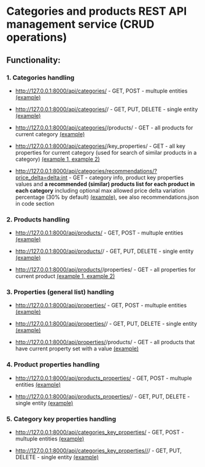 # Categories and products REST API management service (CRUD operations)

## Functionality:

### 1. Categories handling
 - http://127.0.0.1:8000/api/categories/ - GET, POST - multuple entities [(example)](https://www.screencast.com/t/vTUJfE7Ba6ng)
 
 - http://127.0.0.1:8000/api/categories/<id>/ - GET, PUT, DELETE - single entity [(example)](https://www.screencast.com/t/6LH8gorQ)
 
 - http://127.0.0.1:8000/api/categories/<id>/products/ - GET - all products for current category [(example)](https://www.screencast.com/t/xOgGmngX7N)
 
 - http://127.0.0.1:8000/api/categories/<id>/key_properties/ - GET - all key properties for current category (used for search of similar products in a category) [(example 1, ](https://www.screencast.com/t/4iCllrgl7Z) [example 2)](https://www.screencast.com/t/FJwSd2el)
 
 - http://127.0.0.1:8000/api/categories/recommendations/?price_delta=<delta:int> - GET - category info, product key properties values and **a recommended (similar) products list for each product in each category** including optional max allowed price delta variation percentage (30% by default) [(example)](https://www.screencast.com/t/G5E7DynL), 
  see also recommendations.json in code section
  
### 2. Products handling
 - http://127.0.0.1:8000/api/products/ - GET, POST - multuple entities [(example)](https://www.screencast.com/t/XCAseRHDY0N)
 
 - http://127.0.0.1:8000/api/products/<id>/ - GET, PUT, DELETE - single entity [(example)](https://www.screencast.com/t/sgxxtKwrbo1) 
 
 - http://127.0.0.1:8000/api/products/<id>/properties/ - GET - all properties for current product [(example 1, ](https://www.screencast.com/t/uEE6Ig5zR) [example 2)](https://www.screencast.com/t/mlvZDCf9j1)
  
### 3. Properties (general list) handling
 - http://127.0.0.1:8000/api/properties/ - GET, POST - multuple entities [(example)](https://www.screencast.com/t/mzBcfFChgS79)
 
 - http://127.0.0.1:8000/api/properties/<id>/ - GET, PUT, DELETE - single entity [(example)](https://www.screencast.com/t/5g2KDFHjj3) 
  
  - http://127.0.0.1:8000/api/properties/<id>/products/ - GET - all products that have current property set with a value [(example)](https://www.screencast.com/t/0Q8cAHjrsp) 

### 4. Product properties handling
 - http://127.0.0.1:8000/api/products_properties/ - GET, POST - multuple entities [(example)](https://www.screencast.com/t/jVVlGUsBJ6)
 
 - http://127.0.0.1:8000/api/products_properties/<id>/ - GET, PUT, DELETE - single entity [(example)](https://www.screencast.com/t/jmxZxxsjuZ) 

### 5. Category key properties handling
 - http://127.0.0.1:8000/api/categories_key_properties/ - GET, POST - multuple entities [(example)](https://www.screencast.com/t/snlBrzi624t)
 
 - http://127.0.0.1:8000/api/categories_key_properties//<id>/ - GET, PUT, DELETE - single entity [(example)](https://www.screencast.com/t/YnJpCZioydCJ)
